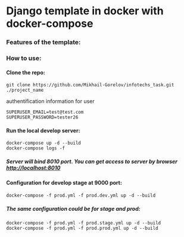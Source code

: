 # Django template in docker with docker-compose

### Features of the template:

### How to use:

#### Clone the repo:

    git clone https://github.com/Mikhail-Gorelov/infotechs_task.git ./project_name

authentification information for user

    SUPERUSER_EMAIL=test@test.com
    SUPERUSER_PASSWORD=tester26

#### Run the local develop server:

    docker-compose up -d --build
    docker-compose logs -f
    
##### Server will bind 8010 port. You can get access to server by browser [http://localhost:8010](http://localhost:8010)


#### Configuration for develop stage at 9000 port:
    docker-compose -f prod.yml -f prod.dev.yml up -d --build

##### The same configuration could be for stage and prod:
    docker-compose -f prod.yml -f prod.stage.yml up -d --build
    docker-compose -f prod.yml -f prod.prod.yml up -d --build
